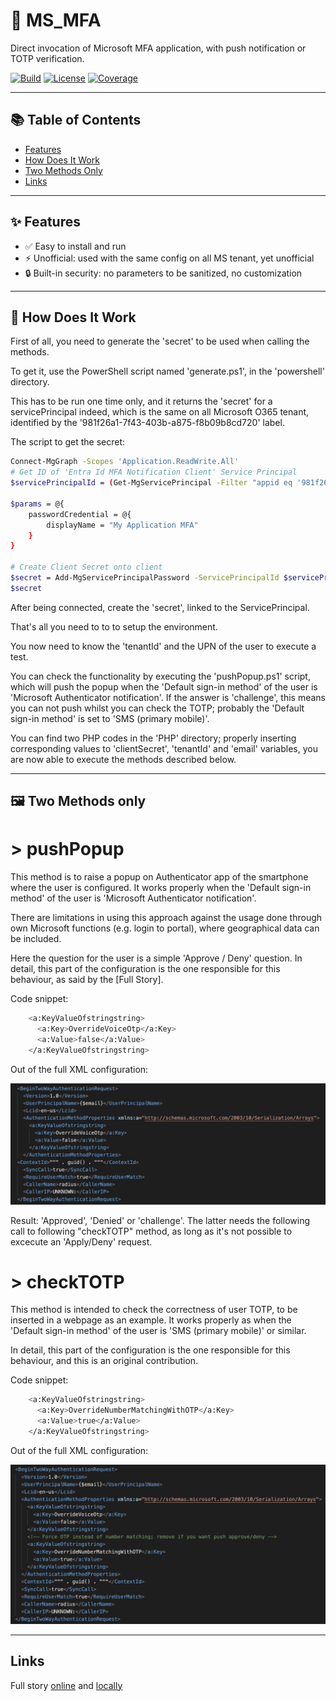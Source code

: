 
# 🚀 MS_MFA

Direct invocation of Microsoft MFA application, with push notification or TOTP verification.

[![Build](https://img.shields.io/badge/build-passing-brightgreen)](#) 
[![License](https://img.shields.io/badge/license-MIT-blue.svg)](#license)
[![Coverage](https://img.shields.io/badge/coverage-95%25-brightgreen)](#)

---

## 📚 Table of Contents
- [Features](#-features)
- [How Does It Work](#-how-does-it-work)
- [Two Methods Only](#%EF%B8%8F-two-methods-only)
- [Links](#-links)

---

## ✨ Features
- ✅ Easy to install and run
- ⚡ Unofficial: used with the same config on all MS tenant, yet unofficial
- 🔒 Built-in security: no parameters to be sanitized, no customization

---

## 🧩 How Does It Work
First of all, you need to generate the 'secret' to be used when calling the methods.

To get it, use the PowerShell script named 'generate.ps1', in the 'powershell' directory.

This has to be run one time only, and it returns the 'secret' for a servicePrincipal indeed, which is the same on all Microsoft O365 tenant, identified by the '981f26a1-7f43-403b-a875-f8b09b8cd720' label.

The script to get the secret:
```bash
Connect-MgGraph -Scopes 'Application.ReadWrite.All'
# Get ID of 'Entra Id MFA Notification Client' Service Principal
$servicePrincipalId = (Get-MgServicePrincipal -Filter "appid eq '981f26a1-7f43-403b-a875-f8b09b8cd720'").Id
 
$params = @{
	passwordCredential = @{
		displayName = "My Application MFA"
	}
}
 
# Create Client Secret onto client
$secret = Add-MgServicePrincipalPassword -ServicePrincipalId $servicePrincipalId -BodyParameter $params
$secret
```

After being connected, create the 'secret', linked to the ServicePrincipal. 

That's all you need to to to setup the environment.

You now need to know the 'tenantId' and the UPN of the user to execute a test.

You can check the functionality by executing the 'pushPopup.ps1' script, which will push the popup when the 'Default sign-in method' of the user is 'Microsoft Authenticator notification'. If the answer is 'challenge', this means you can not push whilst you can check the TOTP; probably the 'Default sign-in method' is set to 'SMS (primary mobile)'.

You can find two PHP codes in the 'PHP' directory; properly inserting corresponding values to 'clientSecret', 'tenantId' and 'email' variables, you are now able to execute the methods described below.


---


## 🖼️ Two Methods only
<h1>> pushPopup</h1>

This method is to raise a popup on Authenticator app of the smartphone where the user is configured. It works properly when the 'Default sign-in method' of the user is 'Microsoft Authenticator notification'.

There are limitations in using this approach against the usage done through own Microsoft functions (e.g. login to portal), where geographical data can be included.

Here the question for the user is a simple 'Approve / Deny' question. In detail, this part of the configuration is the one responsible for this behaviour, as said by the [Full Story].

Code snippet:
```bash
    <a:KeyValueOfstringstring>
      <a:Key>OverrideVoiceOtp</a:Key>
      <a:Value>false</a:Value>
    </a:KeyValueOfstringstring>
```

Out of the full XML configuration:
<p align="center">
  <img src="img/pushPopup.png" alt="Screenshot" width="800">
</p>


Result: 'Approved', 'Denied' or 'challenge'. The latter needs the following call to following "checkTOTP" method, as long as it's not possible to excecute an 'Apply/Deny' request.


<h1>> checkTOTP</h1>
This method is intended to check the correctness of user TOTP, to be inserted in a webpage as an example. It works properly as when the 'Default sign-in method' of the user is 'SMS (primary mobile)' or similar.

In detail, this part of the configuration is the one responsible for this behaviour, and this is an original contribution.

Code snippet:
```bash
    <a:KeyValueOfstringstring>
      <a:Key>OverrideNumberMatchingWithOTP</a:Key>
      <a:Value>true</a:Value>
    </a:KeyValueOfstringstring>
```

Out of the full XML configuration:
<p align="center">
  <img src="img/checkTOTP.png" alt="Screenshot" width="800">
</p>


---


## Links
Full story [online](https://www.entraneer.com/blog/entra/authentication/transactional-mfa-entra-id) and [locally](docs/fullStory.pdf)

